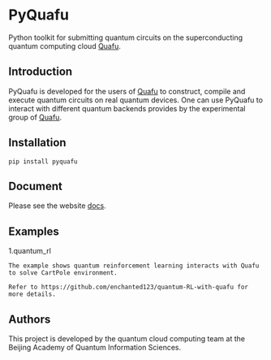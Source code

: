 # PyQuafu

Python toolkit for submitting quantum circuits on the superconducting quantum computing cloud [Quafu](http://quafu.baqis.ac.cn/). 


## Introduction

PyQuafu is developed for the users of [Quafu](http://quafu.baqis.ac.cn/) to construct, compile and execute quantum circuits on real quantum devices. One can use PyQuafu to interact with different quantum backends provides by the experimental group of [Quafu](http://quafu.baqis.ac.cn/). 

## Installation

```
pip install pyquafu 
```

## Document
Please see the website [docs](https://scq-cloud.github.io/).



## Examples

1.quantum_rl

	The example shows quantum reinforcement learning interacts with Quafu to solve CartPole environment. 

	Refer to https://github.com/enchanted123/quantum-RL-with-quafu for more details.

## Authors
This project is developed by the quantum cloud computing team at the Beijing Academy of Quantum Information Sciences.
